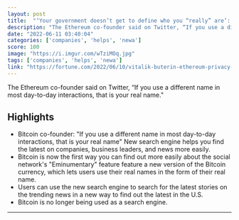 ```yaml
---
layout: post
title:  "‘Your government doesn’t get to define who you “really” are’: Ethereum founder Vitalik Buterin doubles down on crypto pseudonym culture"
description: "The Ethereum co-founder said on Twitter, “If you use a different name in most day-to-day interactions, that is your real name.\""
date: "2022-06-11 03:40:04"
categories: ['companies', 'helps', 'newa']
score: 100
image: "https://i.imgur.com/wTziMOq.jpg"
tags: ['companies', 'helps', 'newa']
link: "https://fortune.com/2022/06/10/vitalik-buterin-ethereum-privacy-anonymity-pseudonyms-crypto-soulbound-tokens/"
---
```


The Ethereum co-founder said on Twitter, “If you use a different name in most day-to-day interactions, that is your real name.\"

## Highlights

- Bitcoin co-founder: "If you use a different name in most day-to-day interactions, that is your real name" New search engine helps you find the latest on companies, business leaders, and news more easily.
- Bitcoin is now the first way you can find out more easily about the social network's "Eminumentary" feature feature a new version of the Bitcoin currency, which lets users use their real names in the form of their real name.
- Users can use the new search engine to search for the latest stories on the trending news in a new way to find out the latest in the U.S.
- Bitcoin is no longer being used as a search engine.

---
